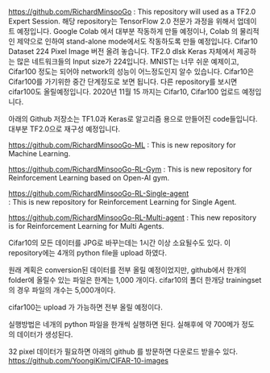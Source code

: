 https://github.com/RichardMinsooGo
 : This repository will used as a TF2.0 Expert Session. 
 해당 repository는 TensorFlow 2.0 전문가 과정을 위해서 업데이트 예정입니다. 
 Google Colab 에서 대부분 작동하게 만들 예정이나, Colab 의 물리적인 제약으로 인하여 stand-alone mode에서도 작동하도록 만들 예정입니다. 
 Cifar10 Dataset 224 Pixel Image 버전 올려 놓습니다. 
 TF2.0 dlsk Keras 자체에서 제공하는 많은 네트워크들의 Input size가 224입니다. 
 MNIST는 너무 쉬운 예제이고, Cifar100 정도는 되어야 network의 성능이 어느정도인지 알수 있습니다. 
 Cifar10은 Cifar100를 가기위한 중간 단계정도로 보면 됩니다. 
 다른 repository를 보시면 cifar100도 올릴예정입니다. 2020년 11월 15 까지는 Cifar10, Cifar100 업로드 예정입니다.

 아래의 Github 저장소는 TF1.0과 Keras로 알고리즘 용으로 만들어진 code들입니다. 
 대부분 TF2.0으로 재구성 예정입니다. 

https://github.com/RichardMinsooGo-ML
: This is new repository for Machine Learning.


https://github.com/RichardMinsooGo-RL-Gym
: This is new repository for Reinforcement Learning based on Open-AI gym.


https://github.com/RichardMinsooGo-RL-Single-agent  
: This is new repository for Reinforcement Learning for Single Agent.


https://github.com/RichardMinsooGo-RL-Multi-agent
: This new repository is for Reinforcement Learning for Multi Agents.

 Cifar10의 모든 데이터를 JPG로 바꾸는데는 1시간 이상 소요될수도 있다.
 이 repository에는 4개의 python file을 upload 하였다.

원래 계획은 conversion된 데이터를 전부 올릴 예정이었지만, github에서 한개의 folder에 올릴수 있는 파일은 한계는 1,000 개이다.
cifar10의 폴더 한개당 trainingset의 경우 파일의 개수는 5,000개이다.

cifar100는 upload 가 가능하면 전부 올릴 예정이다.

실행방법은 네개의 python 파일을 한개씩 실행하면 된다. 실해후에 약 700메가 정도 의 데이터가 생성된다.

32 pixel 데이터가 필요하면 아래의 github 를 방문하면 다운로드 받을수 있다.
https://github.com/YoongiKim/CIFAR-10-images

